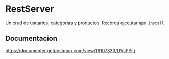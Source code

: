 # RestServer
Un crud de usuarios, categorias y productos.
Recorda ejecutar ```npm install```

## Documentacion
https://documenter.getpostman.com/view/16107333/UVsPPjtj
